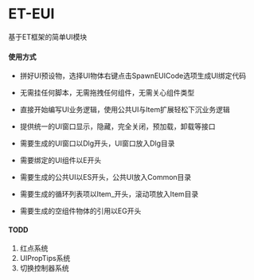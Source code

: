 # ET-EUI
基于ET框架的简单UI模块

#### 使用方式

-  拼好UI预设物，选择UI物体右键点击SpawnEUICode选项生成UI绑定代码  

-  无需挂任何脚本，无需拖拽任何组件，无需关心组件类型

-  直接开始编写UI业务逻辑，使用公共UI与Item扩展轻松下沉业务逻辑

-  提供统一的UI窗口显示，隐藏，完全关闭，预加载，卸载等接口

-  需要生成的UI窗口以Dlg开头，UI窗口放入Dlg目录

-  需要绑定的UI组件以E开头  

-  需要生成的公共UI以ES开头，公共UI放入Common目录

-  需要生成的循环列表项以Item_开头，滚动项放入Item目录

-  需要生成的空组件物体的引用以EG开头

#### TODD
1.  红点系统
2.  UIPropTips系统
3.  切换控制器系统


